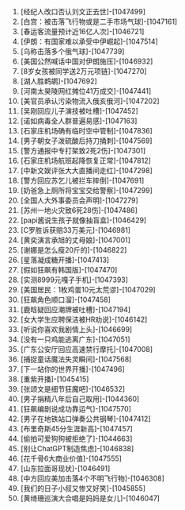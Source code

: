 
1. [经纪人改口否认刘文正去世]-[1047499]
1. [白宫：被击落飞行物或是二手市场气球]-[1047161]
1. [春运客流量预计近16亿人次]-[1046721]
1. [伊朗：有国家难以承受中伊崛起]-[1047514]
1. [乌称击落多个俄气球]-[1047739]
1. [美国公然喊话中国对伊朗施压]-[1046932]
1. [8岁女孩被同学送2万元项链]-[1047270]
1. [湖人胜鹈鹕]-[1047692]
1. [河南太昊陵网红摊位41万成交]-[1047441]
1. [美官员承认污染物流入俄亥俄河]-[1047202]
1. [吴刚回应儿子演技被吐槽]-[1047452]
1. [诺如病毒全人群普遍易感]-[1047163]
1. [石家庄机场确有临时空中管制]-[1047836]
1. [男子朝女子泼硫酸后持刀捅刺]-[1047569]
1. [警方通报中专打架致2死2伤]-[1047301]
1. [石家庄机场航班起降恢复正常]-[1047812]
1. [中新文娱评张大大直播间走红]-[1047298]
1. [警方回应苏乞儿被拦车摔倒]-[1047691]
1. [奶爸急上厕所将宝宝交给警察]-[1047299]
1. [全国人大外事委员会声明]-[1047279]
1. [苏州一地火灾致6死28伤]-[1047486]
1. [papi酱说生孩子就像抽盲盒]-[1046429]
1. [C罗胜诉获赔33万美元]-[1046981]
1. [黄奕演言承旭的丈母娘]-[1047001]
1. [谢娜是怎么瘦20斤的]-[1046822]
1. [星落凝成糖开播]-[1047413]
1. [假如狂飙有韩国版]-[1047470]
1. [实测8999元嘎子手机]-[1047393]
1. [美国居民：1枚鸡蛋10元太荒谬]-[1047029]
1. [狂飙角色顺口溜]-[1047458]
1. [鹿晗疑回应潮牌被吐槽]-[1047194]
1. [女大学生应聘保洁被HR劝说]-[1046142]
1. [听说你喜欢我剧情上头]-[1046699]
1. [没有一只鸡能逃离广东]-[1047051]
1. [广东公安厅回应高速禁行摩托]-[1047008]
1. [捕捉童话魔法失灵瞬间]-[1047568]
1. [下一站你的世界开播]-[1047496]
1. [重紫开播]-[1045415]
1. [张颂文是细节狂魔吧]-[1046532]
1. [男子捐精八年后自己取用]-[1044360]
1. [狂飙编剧说成功靠运气]-[1047570]
1. [男子在地铁站口弹奏公共钢琴]-[1047412]
1. [布里奇斯45分生涯新高]-[1047457]
1. [偷拍可爱狗狗被拒绝了]-[1044663]
1. [别让ChatGPT制造焦虑]-[1046838]
1. [花千骨6大商业价值]-[1047555]
1. [山东拉面哥现状]-[1046491]
1. [中方回应美加击落4个不明飞行物]-[1046308]
1. [我们的日子小叔又惨又好笑]-[1045855]
1. [黄绮珊巡演大合唱是妈妈是女儿]-[1046047]